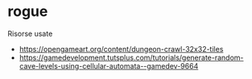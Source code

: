 # rogue

Risorse usate

* https://opengameart.org/content/dungeon-crawl-32x32-tiles
* https://gamedevelopment.tutsplus.com/tutorials/generate-random-cave-levels-using-cellular-automata--gamedev-9664